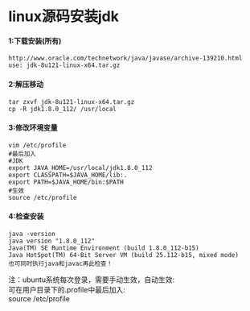 linux源码安装jdk
======================================
#### 1:下载安装(所有)
```
http://www.oracle.com/technetwork/java/javase/archive-139210.html
use: jdk-8u121-linux-x64.tar.gz
```
#### 2:解压移动
```
tar zxvf jdk-8u121-linux-x64.tar.gz
cp -R jdk1.8.0_112/ /usr/local
```
#### 3:修改环境变量
```
vim /etc/profile
#最后加入
#JDK
export JAVA_HOME=/usr/local/jdk1.8.0_112
export CLASSPATH=$JAVA_HOME/lib:.
export PATH=$JAVA_HOME/bin:$PATH
#生效
source /etc/profile
```
#### 4:检查安装
```
java -version
java version "1.8.0_112"
Java(TM) SE Runtime Environment (build 1.8.0_112-b15)
Java HotSpot(TM) 64-Bit Server VM (build 25.112-b15, mixed mode)
也可同时执行java和javac再此检查！
```
注：ubuntu系统每次登录，需要手动生效，自动生效:<br>
可在用户目录下的.profile中最后加入:<br>
source /etc/profile